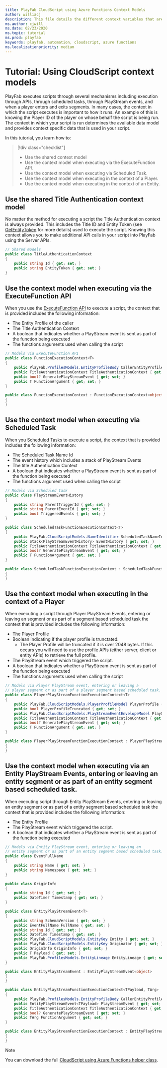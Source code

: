 ```yaml
---
title: PlayFab CloudScript using Azure Functions Context Models
author: williacj
description: This file details the different context variables that are available in PlayFab CloudScript using Azure Functions
ms.author: cjwill
ms.date: 02/23/2020
ms.topic: tutorial
ms.prod: playfab
keywords: playfab, automation, cloudscript, azure functions
ms.localizationpriority: medium
---
```


# Tutorial: Using CloudScript context models
PlayFab executes scripts through several mechanisms including execution through APIs, through scheduled tasks, through PlayStream events, and when a player enters and exits segments. In many cases, the context in which the script executes is important to how it runs. An example of this is knowing the Player ID of the player on whose behalf the script is being run. The context in which your script is run determines the available data model and provides context specific data that is used in your script.

In this tutorial, you learn how to:

> [!div class="checklist"]
> * Use the shared context model
> * Use the context model when executing via the ExecuteFunction API.
> * Use the context model when executing via Scheduled Task.
> * Use the context model when executing in the context of a Player.
> * Use the context model when executing in the context of an Entity.

## Use the shared Title Authentication context model

No matter the method for executing a script the Title Authentication context is always provided.  This includes the Title ID and Entity Token (see [GetEntityToken](/rest/api/playfab/authentication/authentication/get-entity-token) for more details) used to execute the script.  Knowing this context allows you to make additional API calls in your script into PlayFab using the Server APIs.

```C#
// Shared models
public class TitleAuthenticationContext
{
    public string Id { get; set; }
    public string EntityToken { get; set; }
}
```

## Use the context model when executing via the ExecuteFunction API

When you use the [ExecuteFunction API](/rest/api/playfab/cloudscript/server-side-cloud-script/execute-function) to execute a script, the context that is provided includes the following information:

* The Entity Profile of the caller
* The Title Authentication Context
* A boolean that indicates whether a PlayStream event is sent as part of the function being executed
* The functions arguments used when calling the script

```C#
// Models via ExecuteFunction API
public class FunctionExecutionContext<T>
{
    public PlayFab.ProfilesModels.EntityProfileBody CallerEntityProfile { get; set; }
    public TitleAuthenticationContext TitleAuthenticationContext { get; set; }
    public bool? GeneratePlayStreamEvent { get; set; }
    public T FunctionArgument { get; set; }
}

public class FunctionExecutionContext : FunctionExecutionContext<object>
{
}
```

## Use the context model when executing via Scheduled Task
When you [Scheduled Tasks](../scheduled-tasks/index.md) to execute a script, the context that is provided includes the following information:
* The Scheduled Task Name Id
* The event history which includes a stack of PlayStream Events
* The title Authentication Context
* A boolean that indicates whether a PlayStream event is sent as part of the function being executed
* The functions argument used when calling the script

```C#
// Models via Scheduled task
public class PlayStreamEventHistory
{
    public string ParentTriggerId { get; set; }
    public string ParentEventId { get; set; }
    public bool TriggeredEvents { get; set; }
}

public class ScheduledTaskFunctionExecutionContext<T>
{
    public PlayFab.CloudScriptModels.NameIdentifier ScheduledTaskNameId { get; set; }
    public Stack<PlayStreamEventHistory> EventHistory { get; set; }
    public TitleAuthenticationContext TitleAuthenticationContext { get; set; }
    public bool? GeneratePlayStreamEvent { get; set; }
    public T FunctionArgument { get; set; }
}

public class ScheduledTaskFunctionExecutionContext : ScheduledTaskFunctionExecutionContext<object>
{
}
```

## Use the context model when executing in the context of a Player 
When executing a script through Player PlayStream Events, entering or leaving an segment or as part of a segment based scheduled task the context that is provided includes the following information:
* The Player Profile
* Boolean indicating if the player profile is trunctated.  
   * The Player Profile will be truncated if it is over 2048 bytes.  If this occurs you will need to use the profile APIs (either server, client or entity APIs) to retrieve the full profile.
* The PlayStream event which triggered the script.
* A boolean that indicates whether a PlayStream event is sent as part of the function being executed
* The functions arguments used when calling the script

```C#
// Models via Player PlayStream event, entering or leaving a 
// player segment or as part of a player segment based scheduled task.
public class PlayerPlayStreamFunctionExecutionContext<T>
{
    public PlayFab.CloudScriptModels.PlayerProfileModel PlayerProfile { get; set; }
    public bool PlayerProfileTruncated { get; set; }
    public PlayFab.CloudScriptModels.PlayStreamEventEnvelopeModel PlayStreamEventEnvelope { get; set; }
    public TitleAuthenticationContext TitleAuthenticationContext { get; set; }
    public bool? GeneratePlayStreamEvent { get; set; }
    public T FunctionArgument { get; set; }
}

public class PlayerPlayStreamFunctionExecutionContext : PlayerPlayStreamFunctionExecutionContext<object>
{
}
```

## Use the context model when executing via an Entity PlayStream Events, entering or leaving an entity segment or as part of an entity segment based scheduled task.
When executing script through Entity PlayStream Events, entering or leaving an entity segment or as part of a entity segment based scheduled task the context that is provided includes the following information:
* The Entity Profile
* The PlayStream event which triggered the script.
* A boolean that indicates whether a PlayStream event is sent as part of the function being executed

```C#
// Models via Entity PlayStream event, entering or leaving an 
// entity segment or as part of an entity segment based scheduled task.
public class EventFullName
{
    public string Name { get; set; }
    public string Namespace { get; set; }
}

public class OriginInfo
{
    public string Id { get; set; }
    public DateTime? Timestamp { get; set; }
}

public class EntityPlayStreamEvent<T>
{
    public string SchemaVersion { get; set; }
    public EventFullName FullName { get; set; }
    public string Id { get; set; }
    public DateTime Timestamp { get; set; }
    public PlayFab.CloudScriptModels.EntityKey Entity { get; set; }
    public PlayFab.CloudScriptModels.EntityKey Originator { get; set; }
    public OriginInfo OriginInfo { get; set; }
    public T Payload { get; set; }
    public PlayFab.ProfilesModels.EntityLineage EntityLineage { get; set; }
}

public class EntityPlayStreamEvent : EntityPlayStreamEvent<object>
{
}

public class EntityPlayStreamFunctionExecutionContext<TPayload, TArg>
{
    public PlayFab.ProfilesModels.EntityProfileBody CallerEntityProfile { get; set; }
    public EntityPlayStreamEvent<TPayload> PlayStreamEvent { get; set; }
    public TitleAuthenticationContext TitleAuthenticationContext { get; set; }
    public bool? GeneratePlayStreamEvent { get; set; }
    public TArg FunctionArgument { get; set; }
}

public class EntityPlayStreamFunctionExecutionContext : EntityPlayStreamFunctionExecutionContext<object, object>
{
}
```

> [!NOTE]
> You can download the full [CloudScript using Azure Functions helper class](https://github.com/PlayFab/PlayFab-Samples/blob/master/Samples/CSharp/AzureFunctions/CS2AFHelperClasses.cs).
